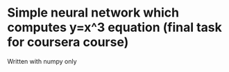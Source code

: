 # Simple neural network which computes y=x^3 equation (final task for coursera course)

Written with numpy only
